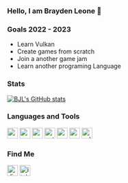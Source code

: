 ### Hello, I am Brayden Leone 👋

### Goals 2022 - 2023
- Learn Vulkan
- Create games from scratch
- Join a another game jam
- Learn another programing Language

### Stats
[![BJL's GitHub stats](https://github-readme-stats.vercel.app/api?username=bjl156&show_icons=true&theme=dark)](https://github.com/bjl156/github-readme-stats)

### **Languages and Tools**
<p float="left">
  <img alt="vscode" src="https://user-images.githubusercontent.com/97370242/182233848-846c3a6c-7e46-4236-9a9e-eacb8265f202.png" width="25">
  <img alt="vs2022" src="https://user-images.githubusercontent.com/97370242/182234461-fb84adeb-e523-4ef6-a63a-8b4521c7c16f.png" width="25">
  <img alt="cpp" src="https://user-images.githubusercontent.com/97370242/182234442-2ffcc93e-b6d9-4e79-a5ca-a8ab5f7ad244.png" width="25">
  <img alt="python" src="https://user-images.githubusercontent.com/97370242/182234456-a3b3ac9f-1021-45be-80a4-8eb12b7a4581.png" width="25">
  <img alt="pygame" src="https://user-images.githubusercontent.com/97370242/184261628-3675be21-d5d8-4503-8bf0-24c92343da87.png" width="25">
  <img alt="opengl" src="https://user-images.githubusercontent.com/97370242/184261634-ee81a4b5-68c5-4623-b89f-832aaf7b3173.png" height="25">
  <img alt="vulkan" src="https://user-images.githubusercontent.com/97370242/184261843-0e1870ab-04bc-4644-b78e-57374ddb09e1.png" height="25">
</p>

### Find Me
<p float="left">
  <img alt="discord" src="https://user-images.githubusercontent.com/97370242/182253028-3c324b84-2b25-4822-abb4-3fb513f71b29.png" width="25">
  <img alt="itchio" src="https://user-images.githubusercontent.com/97370242/182253381-0228e50f-bcbe-495c-b8e0-d7889706d29c.png" width="25">
</p>
